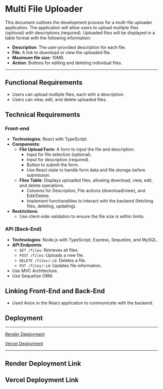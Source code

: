 
# Multi File Uploader

This document outlines the development process for a multi-file uploader application. The application will allow users to upload multiple files (optional) with descriptions (required). Uploaded files will be displayed in a table format with the following information:

- **Description**: The user-provided description for each file.
- **File**: A link to download or view the uploaded file.
- **Maximum file size**: 10MB.
- **Action**: Buttons for editing and deleting individual files.

---

## Functional Requirements

- Users can upload multiple files, each with a description.
- Users can view, edit, and delete uploaded files.

## Technical Requirements

### Front-end
- **Technologies**: React with TypeScript.
- **Components**:
  - **File Upload Form**: A form to input the file and description.
    - Input for file selection (optional).
    - Input for description (required).
    - Button to submit the form.
    - Use React state to handle form data and file storage before submission.
  - **Files Table**: Displays uploaded files, allowing download, view, edit, and delete operations.
    - Columns for Description, File actions (download/view), and Edit/Delete.
    - Implement functionalities to interact with the backend (fetching files, deleting, updating).
- **Restrictions**:
  - Use client-side validation to ensure the file size is within limits.

### API (Back-End)
- **Technologies**: Node.js with TypeScript, Express, Sequelize, and MySQL.
- **API Endpoints**:
  - `GET /files`: Retrieves all files.
  - `POST /files`: Uploads a new file.
  - `DELETE /files/:id`: Deletes a file.
  - `PUT /files/:id`: Updates file information.
- Use MVC Architecture.
- Use Sequelize ORM.

## Linking Front-End and Back-End
- Used Axios in the React application to communicate with the backend.

## Deployment

---

[Render Deployment](#) <!-- https://multifile-p12t.onrender.com -->

[Vercel Deployment](#) <!-- https://multi-file.vercel.app -->

---

## Render Deployment Link
<!-- https://multifile-p12t.onrender.com -->

## Vercel Deployment Link
<!-- https://multi-file.vercel.app/ -->

